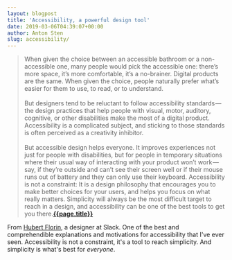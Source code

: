 ```yaml
---
layout: blogpost
title: 'Accessibility, a powerful design tool'
date: 2019-03-06T04:39:07+00:00
author: Anton Sten
slug: accessibility/
---
```


>When given the choice between an accessible bathroom or a non-accessible one, many people would pick the accessible one: there’s more space, it’s more comfortable, it’s a no-brainer. Digital products are the same. When given the choice, people naturally prefer what’s easier for them to use, to read, or to understand.<br /><br />
But designers tend to be reluctant to follow accessibility standards — the design practices that help people with visual, motor, auditory, cognitive, or other disabilities make the most of a digital product. Accessibility is a complicated subject, and sticking to those standards is often perceived as a creativity inhibitor.<br /><br />
But accessible design helps everyone. It improves experiences not just for people with disabilities, but for people in temporary situations where their usual way of interacting with your product won’t work — say, if they’re outside and can’t see their screen well or if their mouse runs out of battery and they can only use their keyboard.
Accessibility is not a constraint: It is a design philosophy that encourages you to make better choices for your users, and helps you focus on what really matters. Simplicity will always be the most difficult target to reach in a design, and accessibility can be one of the best tools to get you there.**[{{page.title}}](https://slack.design/accessibility-a-powerful-design-tool-22f5e6d46278)**

From [Hubert Florin](https://slack.design/@hubflorin), a designer at Slack. One of the best and comprehendible explanations and motivations for accessibility that I've ever seen. Accessibility is not a constraint, it's a tool to reach simplicity. And simplicity is what's best for _everyone_. 
